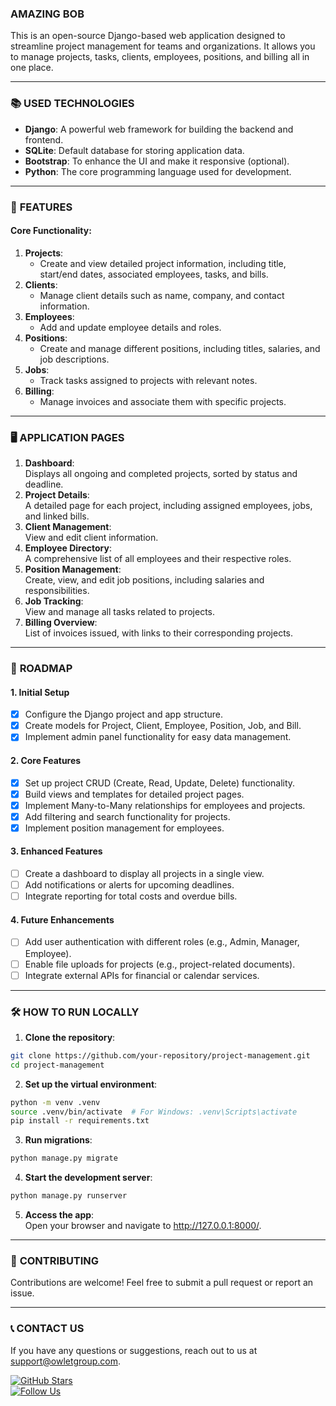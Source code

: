 ### **AMAZING BOB**

This is an open-source Django-based web application designed to streamline project management for teams and organizations. It allows you to manage projects, tasks, clients, employees, positions, and billing all in one place.

---

### 📚 **USED TECHNOLOGIES**

- **Django**: A powerful web framework for building the backend and frontend.
- **SQLite**: Default database for storing application data.
- **Bootstrap**: To enhance the UI and make it responsive (optional).
- **Python**: The core programming language used for development.

---

### 📘 **FEATURES**

#### Core Functionality:

1. **Projects**:
    - Create and view detailed project information, including title, start/end dates, associated employees, tasks, and bills.
2. **Clients**:
    - Manage client details such as name, company, and contact information.
3. **Employees**:
    - Add and update employee details and roles.
4. **Positions**:
    - Create and manage different positions, including titles, salaries, and job descriptions.
5. **Jobs**:
    - Track tasks assigned to projects with relevant notes.
6. **Billing**:
    - Manage invoices and associate them with specific projects.

---

### 🖥️ **APPLICATION PAGES**

1. **Dashboard**:  
   Displays all ongoing and completed projects, sorted by status and deadline.
2. **Project Details**:  
   A detailed page for each project, including assigned employees, jobs, and linked bills.
3. **Client Management**:  
   View and edit client information.
4. **Employee Directory**:  
   A comprehensive list of all employees and their respective roles.
5. **Position Management**:  
   Create, view, and edit job positions, including salaries and responsibilities.
6. **Job Tracking**:  
   View and manage all tasks related to projects.
7. **Billing Overview**:  
   List of invoices issued, with links to their corresponding projects.

---

### 🌟 **ROADMAP**

#### **1. Initial Setup**

- [x] Configure the Django project and app structure.
- [x] Create models for Project, Client, Employee, Position, Job, and Bill.
- [x] Implement admin panel functionality for easy data management.

#### **2. Core Features**

- [x] Set up project CRUD (Create, Read, Update, Delete) functionality.
- [x] Build views and templates for detailed project pages.
- [x] Implement Many-to-Many relationships for employees and projects.
- [x] Add filtering and search functionality for projects.
- [x] Implement position management for employees.

#### **3. Enhanced Features**

- [ ] Create a dashboard to display all projects in a single view.
- [ ] Add notifications or alerts for upcoming deadlines.
- [ ] Integrate reporting for total costs and overdue bills.

#### **4. Future Enhancements**

- [ ] Add user authentication with different roles (e.g., Admin, Manager, Employee).
- [ ] Enable file uploads for projects (e.g., project-related documents).
- [ ] Integrate external APIs for financial or calendar services.

---

### 🛠️ **HOW TO RUN LOCALLY**

1. **Clone the repository**:

```bash
git clone https://github.com/your-repository/project-management.git  
cd project-management
```

2. **Set up the virtual environment**:

```bash
python -m venv .venv  
source .venv/bin/activate  # For Windows: .venv\Scripts\activate  
pip install -r requirements.txt
```

3. **Run migrations**:

```bash
python manage.py migrate
```

4. **Start the development server**:

```bash
python manage.py runserver
```

5. **Access the app**:  
   Open your browser and navigate to http://127.0.0.1:8000/.

---

### 🤝 **CONTRIBUTING**

Contributions are welcome! Feel free to submit a pull request or report an issue.

---

### 📞 **CONTACT US**

If you have any questions or suggestions, reach out to us at [support@owletgroup.com](mailto:support@owletgroup.com).

[![GitHub Stars](https://img.shields.io/github/stars/ckuly/project-handling)](https://github.com/your-repository/project-management)  
[![Follow Us](https://img.shields.io/twitter/follow/kyukarago?style=social)](https://twitter.com/kyukarago)